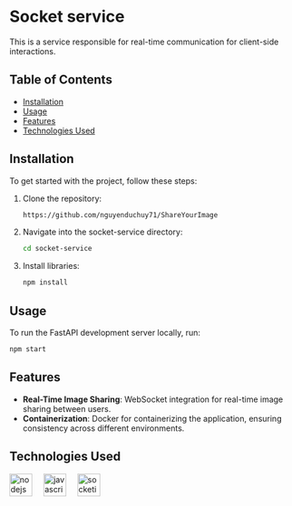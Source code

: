 # Socket service

This is a service responsible for real-time communication for client-side interactions.

## Table of Contents

- [Installation](#installation)
- [Usage](#usage)
- [Features](#features)
- [Technologies Used](#technologies-used)

## Installation

To get started with the project, follow these steps:

1. Clone the repository:
    ```sh
    https://github.com/nguyenduchuy71/ShareYourImage
    ```
2. Navigate into the socket-service directory:
    ```sh
    cd socket-service
    ```
3. Install libraries:
    ```sh
    npm install
    ```

## Usage

To run the FastAPI development server locally, run:
```sh
npm start
```

## Features

- **Real-Time Image Sharing**: WebSocket integration for real-time image sharing between users.
- **Containerization**: Docker for containerizing the application, ensuring consistency across different environments.

## Technologies Used

<div align="left">
    <img src="https://cdn.jsdelivr.net/gh/devicons/devicon/icons/nodejs/nodejs-original.svg" height="40" marginRight="10" alt="nodejs logo" />
    <img width="12" />
    <img src="https://cdn.jsdelivr.net/gh/devicons/devicon/icons/javascript/javascript-original.svg" height="40" marginRight="10" alt="javascript logo" />
    <img width="12" />
    <img src="https://cdn.jsdelivr.net/gh/devicons/devicon/icons/socketio/socketio-original.svg" height="40" alt="socketio logo" />
</div>
